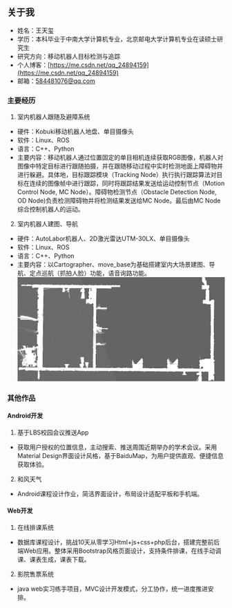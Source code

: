 ## 关于我

- 姓名：王天玺
- 学历：本科毕业于中南大学计算机专业，北京邮电大学计算机专业在读硕士研究生
- 研究方向：移动机器人目标检测与追踪
- 个人博客：[https://me.csdn.net/qq_24894159](https://me.csdn.net/qq_24894159)
- 邮箱：584481076@qq.com

### 主要经历

1. 室内机器人跟随及避障系统
- 硬件：Kobuki移动机器人地盘、单目摄像头
- 软件：Linux、ROS
- 语言：C++、Python
- 主要内容：移动机器人通过位置固定的单目相机连续获取RGB图像，机器人对图像中特定目标进行跟随拍摄，并在跟随移动过程中实时检测地面上障碍物并进行躲避。具体地，目标跟踪模块（Tracking Node）执行执行跟踪算法对目标在连续的图像帧中进行跟踪，同时将跟踪结果发送给运动控制节点（Motion Control Node, MC Node）。障碍物检测节点（Obstacle Detection Node, OD Node)负责检测障碍物并将检测结果发送给MC Node。最后由MC Node综合控制机器人的运动。

2. 室内机器人建图、导航
- 硬件：AutoLabor机器人、2D激光雷达UTM-30LX、单目摄像头
- 软件：Linux、ROS
- 语言：C++、Python
- 主要内容：以Cartographer、move_base为基础搭建室内大场景建图、导航、定点巡航（抓拍人脸）功能，语音询路功能。
![](https://github.com/Miaowaaaa/miaowaaaa.github.io/blob/master/imgs/BigMap.png?raw=true)

### 其他作品

#### Android开发

1. 基于LBS校园会议推送App
- 获取用户授权的位置信息，主动搜索、推送周围近期举办的学术会议。采用Material Design界面设计风格，基于BaiduMap，为用户提供直观、便捷信息获取体验。
2. 和风天气
- Android课程设计作业，简洁界面设计，布局设计适配平板和手机端。

#### Web开发
1. 在线排课系统
- 数据库课程设计，挑战10天从零学习Html+js+css+php后台，搭建完整前后端Web应用。整体采用Bootstrap风格页面设计，支持条件排课，在线手动调课、课表生成，课表下载。

2. 影院售票系统
- java web实习练手项目，MVC设计开发模式，分工协作，统一进度推进安排。
